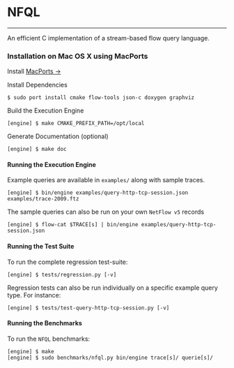 # NFQL
- - - -

An efficient C implementation of a stream-based flow query language.

### Installation on Mac OS X using MacPorts

Install [MacPorts &rarr;](http://guide.macports.org/#installing)

Install Dependencies

	$ sudo port install cmake flow-tools json-c doxygen graphviz

Build the Execution Engine

	[engine] $ make CMAKE_PREFIX_PATH=/opt/local

Generate Documentation (optional)

    [engine] $ make doc


#### Running the Execution Engine

Example queries are available in `examples/` along with sample traces.

	[engine] $ bin/engine examples/query-http-tcp-session.json examples/trace-2009.ftz

The sample queries can also be run on your own `NetFlow v5` records

	[engine] $ flow-cat $TRACE[s] | bin/engine examples/query-http-tcp-session.json


#### Running the Test Suite

To run the complete regression test-suite:

	[engine] $ tests/regression.py [-v]

Regression tests can also be run individually on a specific example query type. For instance:

	[engine] $ tests/test-query-http-tcp-session.py [-v]

#### Running the Benchmarks

To run the `NFQL` benchmarks:

	[engine] $ make
	[engine] $ sudo benchmarks/nfql.py bin/engine trace[s]/ querie[s]/

